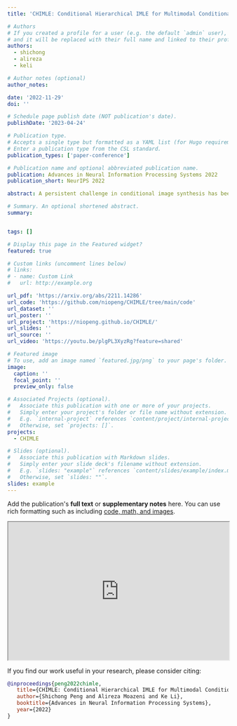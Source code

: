 ```yaml
---
title: 'CHIMLE: Conditional Hierarchical IMLE for Multimodal Conditional Image Synthesis'

# Authors
# If you created a profile for a user (e.g. the default `admin` user), write the username (folder name) here
# and it will be replaced with their full name and linked to their profile.
authors:
  - shichong
  - alireza
  - keli

# Author notes (optional)
author_notes:

date: '2022-11-29'
doi: ''

# Schedule page publish date (NOT publication's date).
publishDate: '2023-04-24'

# Publication type.
# Accepts a single type but formatted as a YAML list (for Hugo requirements).
# Enter a publication type from the CSL standard.
publication_types: ['paper-conference']

# Publication name and optional abbreviated publication name.
publication: Advances in Neural Information Processing Systems 2022
publication_short: NeurIPS 2022

abstract: A persistent challenge in conditional image synthesis has been to generate diverse output images from the same input image despite only one output image being observed per input image. GAN-based methods are prone to mode collapse, which leads to low diversity. To get around this, we leverage Implicit Maximum Likelihood Estimation (IMLE) which can overcome mode collapse fundamentally. IMLE uses the same generator as GANs but trains it with a different, non-adversarial objective which ensures each observed image has a generated sample nearby. Unfortunately, to generate high-fidelity images, prior IMLE-based methods require a large number of samples, which is expensive. In this paper, we propose a new method to get around this limitation, which we dub Conditional Hierarchical IMLE (CHIMLE), which can generate high-fidelity images without requiring many samples. We show CHIMLE significantly outperforms the prior best IMLE, GAN and diffusion-based methods in terms of image fidelity and mode coverage across four tasks, namely night-to-day, 16x single image super-resolution, image colourization and image decompression. Quantitatively, our method improves Fréchet Inception Distance (FID) by 36.9% on average compared to the prior best IMLE-based method, and by 27.5% on average compared to the best non-IMLE-based general-purpose methods. More results and code are available on the [project website](https://niopeng.github.io/CHIMLE/).

# Summary. An optional shortened abstract.
summary: 


tags: []

# Display this page in the Featured widget?
featured: true

# Custom links (uncomment lines below)
# links:
# - name: Custom Link
#   url: http://example.org

url_pdf: 'https://arxiv.org/abs/2211.14286'
url_code: 'https://github.com/niopeng/CHIMLE/tree/main/code'
url_dataset: ''
url_poster: ''
url_project: 'https://niopeng.github.io/CHIMLE/'
url_slides: ''
url_source: ''
url_video: 'https://youtu.be/plgPL3XyzRg?feature=shared'

# Featured image
# To use, add an image named `featured.jpg/png` to your page's folder.
image:
  caption: ''
  focal_point: ''
  preview_only: false

# Associated Projects (optional).
#   Associate this publication with one or more of your projects.
#   Simply enter your project's folder or file name without extension.
#   E.g. `internal-project` references `content/project/internal-project/index.md`.
#   Otherwise, set `projects: []`.
projects:
  - CHIMLE

# Slides (optional).
#   Associate this publication with Markdown slides.
#   Simply enter your slide deck's filename without extension.
#   E.g. `slides: "example"` references `content/slides/example/index.md`.
#   Otherwise, set `slides: ""`.
slides: example
---
```


<!-- {{% callout note %}}
Click the _Cite_ button above.
{{% /callout %}} -->


Add the publication's **full text** or **supplementary notes** here. You can use rich formatting such as including [code, math, and images](https://docs.hugoblox.com/content/writing-markdown-latex/).

<iframe width="100%" height="315"
src="https://youtu.be/plgPL3XyzRg?feature=shared">
</iframe>

<!-- include image coders.jpg -->

<br/>
<!-- include a citation block in markdown -->
<p>
If you find our work useful in your research, please consider citing:
</p>

```bibtex
@inproceedings{peng2022chimle,
   title={CHIMLE: Conditional Hierarchical IMLE for Multimodal Conditional Image Synthesis},
   author={Shichong Peng and Alireza Moazeni and Ke Li},
   booktitle={Advances in Neural Information Processing Systems},
   year={2022}
}
```